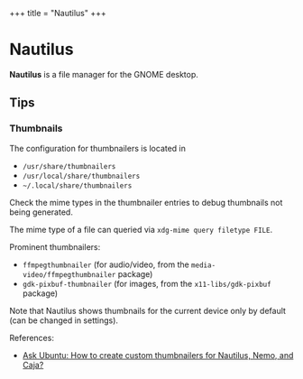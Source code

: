 +++
title = "Nautilus"
+++

# Nautilus

**Nautilus** is a file manager for the GNOME desktop.

## Tips

### Thumbnails

The configuration for thumbnailers is located in

- `/usr/share/thumbnailers`
- `/usr/local/share/thumbnailers`
- `~/.local/share/thumbnailers`

Check the mime types in the thumbnailer entries to debug thumbnails not being generated.

The mime type of a file can queried via `xdg-mime query filetype FILE`.

Prominent thumbnailers:

- `ffmpegthumbnailer` (for audio/video, from the `media-video/ffmpegthumbnailer` package)
- `gdk-pixbuf-thumbnailer` (for images, from the `x11-libs/gdk-pixbuf` package)

Note that Nautilus shows thumbnails for the current device only by default (can be changed in settings).

References:
- [Ask Ubuntu: How to create custom thumbnailers for Nautilus, Nemo, and Caja?](https://askubuntu.com/questions/1368910/how-to-create-custom-thumbnailers-for-nautilus-nemo-and-caja)
